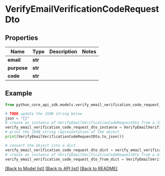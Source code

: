 # VerifyEmailVerificationCodeRequestDto


## Properties

Name | Type | Description | Notes
------------ | ------------- | ------------- | -------------
**email** | **str** |  | 
**purpose** | **str** |  | 
**code** | **str** |  | 

## Example

```python
from python_core_api_sdk.models.verify_email_verification_code_request_dto import VerifyEmailVerificationCodeRequestDto

# TODO update the JSON string below
json = "{}"
# create an instance of VerifyEmailVerificationCodeRequestDto from a JSON string
verify_email_verification_code_request_dto_instance = VerifyEmailVerificationCodeRequestDto.from_json(json)
# print the JSON string representation of the object
print(VerifyEmailVerificationCodeRequestDto.to_json())

# convert the object into a dict
verify_email_verification_code_request_dto_dict = verify_email_verification_code_request_dto_instance.to_dict()
# create an instance of VerifyEmailVerificationCodeRequestDto from a dict
verify_email_verification_code_request_dto_from_dict = VerifyEmailVerificationCodeRequestDto.from_dict(verify_email_verification_code_request_dto_dict)
```
[[Back to Model list]](../README.md#documentation-for-models) [[Back to API list]](../README.md#documentation-for-api-endpoints) [[Back to README]](../README.md)


